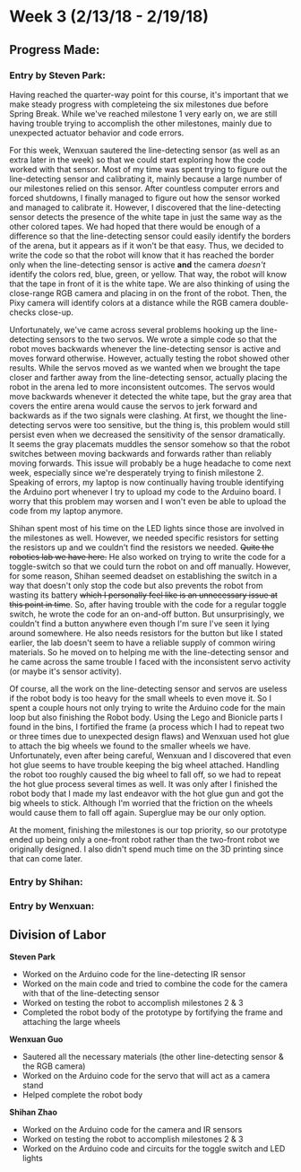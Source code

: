 # Week 3 (2/13/18 - 2/19/18)

## Progress Made:

### Entry by Steven Park:
Having reached the quarter-way point for this course, it's important that we make steady progress with completeing the six milestones due before Spring Break.
While we've reached milestone 1 very early on, we are still having trouble trying to accomplish the other milestones, mainly due to unexpected actuator behavior and code errors.

For this week, Wenxuan sautered the line-detecting sensor (as well as an extra later in the week) so that we could start exploring how the code worked with that sensor.
Most of my time was spent trying to figure out the line-detecting sensor and calibrating it, mainly because a large number of our milestones relied on this sensor.
After countless computer errors and forced shutdowns, I finally managed to figure out how the sensor worked and managed to calibrate it.
However, I discovered that the line-detecting sensor detects the presence of the white tape in just the same way as the other colored tapes. 
We had hoped that there would be enough of a difference so that the line-detecting sensor could easily identify the borders of the arena, but it appears as if it won't be that easy.
Thus, we decided to write the code so that the robot will know that it has reached the border only when the line-detecting sensor is active **and** the camera *doesn't* identify the colors red, blue, green, or yellow.
That way, the robot will know that the tape in front of it is the white tape. We are also thinking of using the close-range RGB camera and placing in on the front of the robot. 
Then, the Pixy camera will identify colors at a distance while the RGB camera double-checks close-up. 

Unfortunately, we've came across several problems hooking up the line-detecting sensors to the two servos. We wrote a simple code so that the robot moves backwards whenever the line-detecting sensor is active and moves forward otherwise.
However, actually testing the robot showed other results. While the servos moved as we wanted when we brought the tape closer and farther away from the line-detecting sensor, actually placing the robot in the arena led to more inconsistent outcomes.
The servos would move backwards whenever it detected the white tape, but the gray area that covers the entire arena would cause the servos to jerk forward and backwards as if the two signals were clashing.
At first, we thought the line-detecting servos were too sensitive, but the thing is, this problem would still persist even when we decreased the sensitivity of the sensor dramatically. It seems the gray placemats muddles the sensor somehow so that the robot switches between moving backwards and forwards rather than reliably moving forwards.
This issue will probably be a huge headache to come next week, especially since we're desperately trying to finish milestone 2. Speaking of errors, my laptop is now continually having trouble identifying the Arduino port whenever I try to upload my code to the Arduino board.
I worry that this problem may worsen and I won't even be able to upload the code from my laptop anymore.

Shihan spent most of his time on the LED lights since those are involved in the milestones as well. However, we needed specific resistors for setting the resistors up and we couldn't find the resistors we needed. ~~Quite the robotics lab we have here.~~
He also worked on trying to write the code for a toggle-switch so that we could turn the robot on and off manually. However, for some reason, Shihan seemed deadset on establishing the switch in a way that doesn't only stop the code but also prevents the robot from wasting its battery ~~which I personally feel like is an unnecessary issue at this point in time~~.
So, after having trouble with the code for a regular toggle switch, he wrote the code for an on-and-off button. But unsurprisingly, we couldn't find a button anywhere even though I'm sure I've seen it lying around somewhere.
He also needs resistors for the button but like I stated earlier, the lab doesn't seem to have a reliable supply of common wiring materials. So he moved on to helping me with the line-detecting sensor and he came across the same trouble I faced with the inconsistent servo activity (or maybe it's sensor activity).

Of course, all the work on the line-detecting sensor and servos are useless if the robot body is too heavy for the small wheels to even move it. So I spent a couple hours not only trying to write the Arduino code for the main loop but also finishing the Robot body.
Using the Lego and Bionicle parts I found in the bins, I fortified the frame (a process which I had to repeat two or three times due to unexpected design flaws) and Wenxuan used hot glue to attach the big wheels we found to the smaller wheels we have.
Unfortunately, even after being careful, Wenxuan and I discovered that even hot glue seems to have trouble keeping the big wheel attached. Handling the robot too roughly caused the big wheel to fall off, so we had to repeat the hot glue process several times as well. 
It was only after I finished the robot body that I made my last endeavor with the hot glue gun and got the big wheels to stick. Although I'm worried that the friction on the wheels would cause them to fall off again. Superglue may be our only option.

At the moment, finishing the milestones is our top priority, so our prototype ended up being only a one-front robot rather than the two-front robot we originally designed. I also didn't spend much time on the 3D printing since that can come later.


### Entry by Shihan:


### Entry by Wenxuan:


## Division of Labor
**Steven Park**
- Worked on the Arduino code for the line-detecting IR sensor
- Worked on the main code and tried to combine the code for the camera with that of the line-detecting sensor
- Worked on testing the robot to accomplish milestones 2 & 3
- Completed the robot body of the prototype by fortifying the frame and attaching the large wheels

**Wenxuan Guo**
- Sautered all the necessary materials (the other line-detecting sensor & the RGB camera)
- Worked on the Arduino code for the servo that will act as a camera stand
- Helped complete the robot body

**Shihan Zhao**
- Worked on the Arduino code for the camera and IR sensors
- Worked on testing the robot to accomplish milestones 2 & 3
- Worked on the Arduino code and circuits for the toggle switch and LED lights
